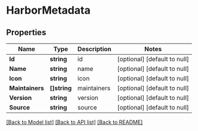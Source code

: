 # HarborMetadata

## Properties
Name | Type | Description | Notes
------------ | ------------- | ------------- | -------------
**Id** | **string** | id | [optional] [default to null]
**Name** | **string** | name | [optional] [default to null]
**Icon** | **string** | icon | [optional] [default to null]
**Maintainers** | **[]string** | maintainers | [optional] [default to null]
**Version** | **string** | version | [optional] [default to null]
**Source** | **string** | source | [optional] [default to null]

[[Back to Model list]](../README.md#documentation-for-models) [[Back to API list]](../README.md#documentation-for-api-endpoints) [[Back to README]](../README.md)

